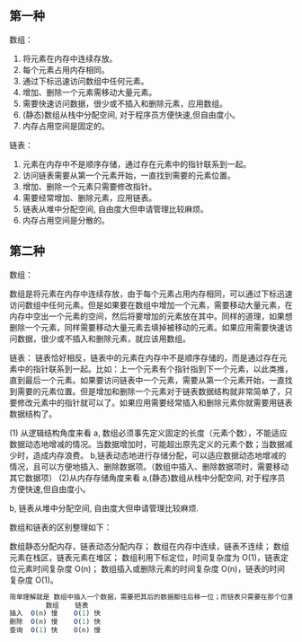 ## 第一种

数组：

1. 将元素在内存中连续存放。
2. 每个元素占用内存相同。
3. 通过下标迅速访问数组中任何元素。
4. 增加、删除一个元素需移动大量元素。
5. 需要快速访问数据，很少或不插入和删除元素，应用数组。
6. (静态)数组从栈中分配空间, 对于程序员方便快速,但自由度小。
7. 内存占用空间是固定的。

链表：

1. 元素在内存中不是顺序存储，通过存在元素中的指针联系到一起。
2. 访问链表需要从第一个元素开始，一直找到需要的元素位置。
3. 增加、删除一个元素只需要修改指针。
4. 需要经常增加、删除元素，应用链表。
5. 链表从堆中分配空间, 自由度大但申请管理比较麻烦。
6. 内存占用空间是分散的。

## 第二种

数组：

数组是将元素在内存中连续存放，由于每个元素占用内存相同，可以通过下标迅速访问数组中任何元素。但是如果要在数组中增加一个元素，需要移动大量元素，在内存中空出一个元素的空间，然后将要增加的元素放在其中。同样的道理，如果想删除一个元素，同样需要移动大量元素去填掉被移动的元素。如果应用需要快速访问数据，很少或不插入和删除元素，就应该用数组。

链表：
链表恰好相反，链表中的元素在内存中不是顺序存储的，而是通过存在元素中的指针联系到一起。比如：上一个元素有个指针指到下一个元素，以此类推，直到最后一个元素。如果要访问链表中一个元素，需要从第一个元素开始，一直找到需要的元素位置。但是增加和删除一个元素对于链表数据结构就非常简单了，只要修改元素中的指针就可以了。如果应用需要经常插入和删除元素你就需要用链表数据结构了。

(1) 从逻辑结构角度来看
a, 数组必须事先定义固定的长度（元素个数），不能适应数据动态地增减的情况。当数据增加时，可能超出原先定义的元素个数；当数据减少时，造成内存浪费。
b,链表动态地进行存储分配，可以适应数据动态地增减的情况，且可以方便地插入、删除数据项。（数组中插入、删除数据项时，需要移动其它数据项）
(2)从内存存储角度来看
a,(静态)数组从栈中分配空间, 对于程序员方便快速,但自由度小。

b, 链表从堆中分配空间, 自由度大但申请管理比较麻烦.

数组和链表的区别整理如下：

数组静态分配内存，链表动态分配内存；
数组在内存中连续，链表不连续；
数组元素在栈区，链表元素在堆区；
数组利用下标定位，时间复杂度为 O(1)，链表定位元素时间复杂度 O(n)；
数组插入或删除元素的时间复杂度 O(n)，链表的时间复杂度 O(1)。

```js
简单理解就是 数组中插入一个数据，需要把其后的数据都往后移一位；而链表只需要在那个位置断开，插入元素的next指向后面一个元素，pre指向前面一个元素；数组中查找根据index方便找到，链表中需要遍历元素
	     数组	   链表
插入	O(n) 慢	  O(1) 快
删除	O(n) 慢	  O(1) 快
查询	O(1) 快	  O(n) 慢
```
